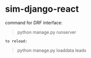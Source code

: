 # sim-django-react

command for DRF interface:

> python manage.py runserver

    to reload:

> python manage.py loaddata leads
